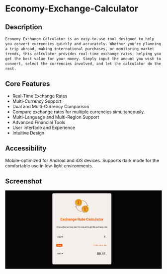 # Economy-Exchange-Calculator
## Description 
    Economy Exchange Calculator is an easy-to-use tool designed to help you convert currencies quickly and accurately. Whether you're planning a trip abroad, making international purchases, or monitoring market trends, this calculator provides real-time exchange rates, helping you get the best value for your money. Simply input the amount you wish to convert, select the currencies involved, and let the calculator do the rest. 
## Core Features

   - Real-Time Exchange Rates
   - Multi-Currency Support
   - Dual and Multi-Currency Comparison
   - Compare exchange rates for multiple currencies simultaneously.
   - Multi-Language and Multi-Region Support
   - Advanced Financial Tools
   - User Interface and Experience
   - Intuitive Design


## Accessibility

Mobile-optimized for Android and iOS devices.
Supports dark mode for the comfortable use in low-light environments.
## Screenshot
![image](1236.jpg)

